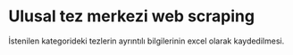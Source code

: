# Ulusal tez merkezi web scraping

İstenilen kategorideki tezlerin ayrıntılı bilgilerinin excel olarak kaydedilmesi.
